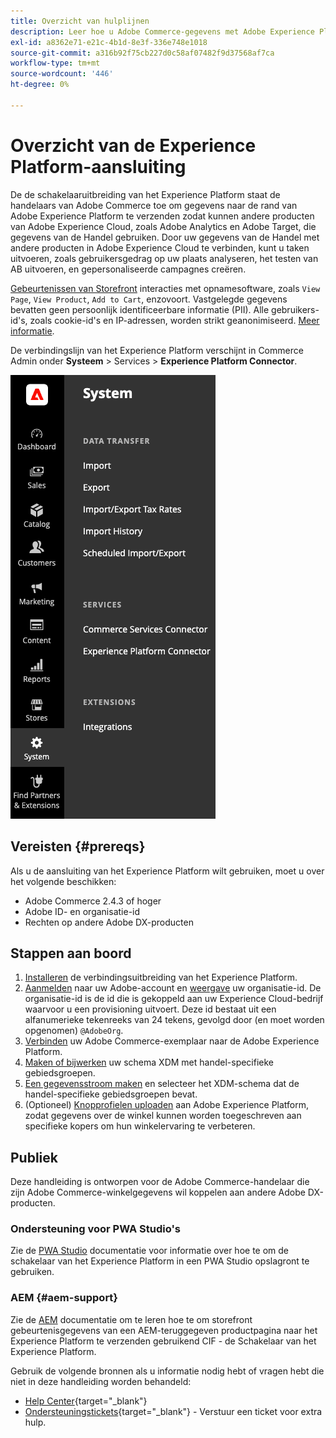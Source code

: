 ```yaml
---
title: Overzicht van hulplijnen
description: Leer hoe u Adobe Commerce-gegevens met Adobe Experience Platform kunt integreren via de aansluiting van het Experience Platform.
exl-id: a8362e71-e21c-4b1d-8e3f-336e748e1018
source-git-commit: a316b92f75cb227d0c58af07482f9d37568af7ca
workflow-type: tm+mt
source-wordcount: '446'
ht-degree: 0%

---
```


# Overzicht van de Experience Platform-aansluiting

De de schakelaaruitbreiding van het Experience Platform staat de handelaars van Adobe Commerce toe om gegevens naar de rand van Adobe Experience Platform te verzenden zodat kunnen andere producten van Adobe Experience Cloud, zoals Adobe Analytics en Adobe Target, die gegevens van de Handel gebruiken. Door uw gegevens van de Handel met andere producten in Adobe Experience Cloud te verbinden, kunt u taken uitvoeren, zoals gebruikersgedrag op uw plaats analyseren, het testen van AB uitvoeren, en gepersonaliseerde campagnes creëren.

[Gebeurtenissen van Storefront](events.md) interacties met opnamesoftware, zoals `View Page`, `View Product`, `Add to Cart`, enzovoort. Vastgelegde gegevens bevatten geen persoonlijk identificeerbare informatie (PII). Alle gebruikers-id&#39;s, zoals cookie-id&#39;s en IP-adressen, worden strikt geanonimiseerd. [Meer informatie](https://www.adobe.com/privacy/experience-cloud.html).

De verbindingslijn van het Experience Platform verschijnt in Commerce Admin onder **Systeem** > Services > **Experience Platform Connector**.

![Admin-weergave Experience Platform-aansluiting](assets/epc-adminui.png)

## Vereisten {#prereqs}

Als u de aansluiting van het Experience Platform wilt gebruiken, moet u over het volgende beschikken:

- Adobe Commerce 2.4.3 of hoger
- Adobe ID- en organisatie-id
- Rechten op andere Adobe DX-producten

## Stappen aan boord

1. [Installeren](install.md) de verbindingsuitbreiding van het Experience Platform.
1. [Aanmelden](https://helpx.adobe.com/manage-account/using/access-adobe-id-account.html) naar uw Adobe-account en [weergave](https://experienceleague.adobe.com/docs/core-services/interface/administration/organizations.html?lang=en#concept_EA8AEE5B02CF46ACBDAD6A8508646255) uw organisatie-id. De organisatie-id is de id die is gekoppeld aan uw Experience Cloud-bedrijf waarvoor u een provisioning uitvoert. Deze id bestaat uit een alfanumerieke tekenreeks van 24 tekens, gevolgd door (en moet worden opgenomen) `@AdobeOrg`.
1. [Verbinden](connect-data.md) uw Adobe Commerce-exemplaar naar de Adobe Experience Platform.
1. [Maken of bijwerken](update-xdm.md) uw schema XDM met handel-specifieke gebiedsgroepen.
1. [Een gegevensstroom maken](https://experienceleague.adobe.com/docs/experience-platform/edge/datastreams/overview.html?lang=en) en selecteer het XDM-schema dat de handel-specifieke gebiedsgroepen bevat.
1. (Optioneel) [Knopprofielen uploaden](profile.md) aan Adobe Experience Platform, zodat gegevens over de winkel kunnen worden toegeschreven aan specifieke kopers om hun winkelervaring te verbeteren.

## Publiek

Deze handleiding is ontworpen voor de Adobe Commerce-handelaar die zijn Adobe Commerce-winkelgegevens wil koppelen aan andere Adobe DX-producten.

### Ondersteuning voor PWA Studio&#39;s

Zie de [PWA Studio](https://developer.adobe.com/commerce/pwa-studio/integrations/adobe-commerce/aep/) documentatie voor informatie over hoe te om de schakelaar van het Experience Platform in een PWA Studio opslagront te gebruiken.

### AEM {#aem-support}

Zie de [AEM](https://experienceleague.adobe.com/docs/experience-manager-cloud-service/content/content-and-commerce/integrations/aep.html) documentatie om te leren hoe te om storefront gebeurtenisgegevens van een AEM-teruggegeven productpagina naar het Experience Platform te verzenden gebruikend CIF - de Schakelaar van het Experience Platform.

Gebruik de volgende bronnen als u informatie nodig hebt of vragen hebt die niet in deze handleiding worden behandeld:

- [Help Center](https://experienceleague.adobe.com/docs/commerce-knowledge-base/kb/overview.html){target=&quot;_blank&quot;}
- [Ondersteuningstickets](https://experienceleague.adobe.com/docs/commerce-knowledge-base/kb/help-center-guide/magento-help-center-user-guide.html#submit-ticket){target=&quot;_blank&quot;} - Verstuur een ticket voor extra hulp.

